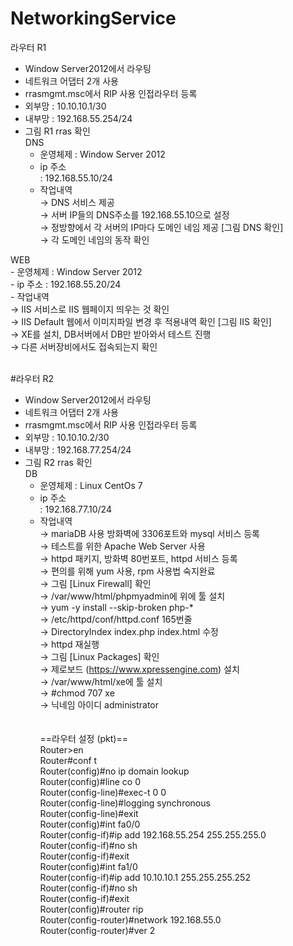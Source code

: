 # NetworkingService

라우터 R1
  - Window Server2012에서 라우팅<br>
  - 네트워크 어댑터 2개 사용<br>
  - rrasmgmt.msc에서 RIP 사용 인접라우터 등록<br>
  - 외부망 : 10.10.10.1/30<br>
  - 내부망 : 192.168.55.254/24<br>
  - 그림 R1 rras 확인<br>
  DNS<br>
    - 운영체제 : Window Server 2012<br>
    - ip 주소<br>
	: 192.168.55.10/24<br>
    - 작업내역<br>
	→ DNS 서비스 제공<br>
	→ 서버 IP들의 DNS주소를 192.168.55.10으로 설정<br>
	→ 정방향에서 각 서버의 IP마다 도메인 네임 제공 [그림 DNS 확인]<br>
	→ 각 도메인 네임의 동작 확인<br>

  WEB<br>
    - 운영체제 : Window Server 2012<br>
    - ip 주소 : 192.168.55.20/24<br>
    - 작업내역<br>
	→ IIS 서비스로 IIS 웹페이지 띄우는 것 확인<br>
	→ IIS Default 웹에서 이미지파일 변경 후 적용내역 확인 [그림 IIS 확인]<br>
	→ XE를 설치, DB서버에서 DB만 받아와서 테스트 진행<br>
	→ 다른 서버장비에서도 접속되는지 확인
<br><br>

#라우터 R2
  - Window Server2012에서 라우팅<br>
  - 네트워크 어댑터 2개 사용<br>
  - rrasmgmt.msc에서 RIP 사용 인접라우터 등록<br>
  - 외부망 : 10.10.10.2/30<br>
  - 내부망 : 192.168.77.254/24<br>
  - 그림 R2 rras 확인<br>
  DB<br>
    - 운영체제 : Linux CentOs 7<br>
    - ip 주소<br>
	: 192.168.77.10/24<br>
    - 작업내역<br>
	→ mariaDB 사용 방화벽에 3306포트와 mysql 서비스 등록<br>
	→ 테스트를 위한 Apache Web Server 사용<br>
	→ httpd 패키지, 방화벽 80번포트, httpd 서비스 등록<br>
	→ 편의를 위해 yum 사용, rpm 사용법 숙지완료<br>
	→ 그림 [Linux Firewall] 확인<br>
	→ /var/www/html/phpmyadmin에 위에 툴 설치<br>
	→ yum -y install --skip-broken php-*<br>
	→ /etc/httpd/conf/httpd.conf 165번줄<br>
	→ DirectoryIndex index.php index.html 수정<br>
	→ httpd 재실행<br>
	→ 그림 [Linux Packages] 확인<br>
	→ 제로보드 (https://www.xpressengine.com) 설치<br>
	→ /var/www/html/xe에 툴 설치<br>
	→ #chmod 707 xe<br>
	→ 닉네임 아이디 administrator <br>
<br><br>
==라우터 설정 (pkt)==<br>
Router>en<br>
Router#conf t<br>
Router(config)#no ip domain lookup<br>
Router(config)#line co 0<br>
Router(config-line)#exec-t 0 0<br>
Router(config-line)#logging synchronous <br>
Router(config-line)#exit<br>
Router(config)#int fa0/0<br>
Router(config-if)#ip add 192.168.55.254 255.255.255.0<br>
Router(config-if)#no sh<br>
Router(config-if)#exit<br>
Router(config)#int fa1/0<br>
Router(config-if)#ip add 10.10.10.1 255.255.255.252<br>
Router(config-if)#no sh<br>
Router(config-if)#exit<br>
Router(config)#router rip<br>
Router(config-router)#network 192.168.55.0<br>
Router(config-router)#ver 2<br>















